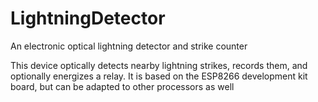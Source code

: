 # LightningDetector
An electronic optical lightning detector and strike counter

This device optically detects nearby lightning strikes, records them, and optionally energizes a relay.  It is based on the ESP8266 development kit board, but can be adapted to other processors as well
